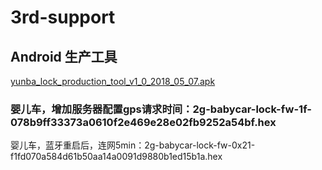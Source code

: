 # 3rd-support

## Android 生产工具 

 [yunba_lock_production_tool_v1_0_2018_05_07.apk](http://fir.im/j9yv)

### 婴儿车，增加服务器配置gps请求时间：2g-babycar-lock-fw-1f-078b9ff33373a0610f2e469e28e02fb9252a54bf.hex
婴儿车，蓝牙重启后，连网5min：2g-babycar-lock-fw-0x21-f1fd070a584d61b50aa14a0091d9880b1ed15b1a.hex
